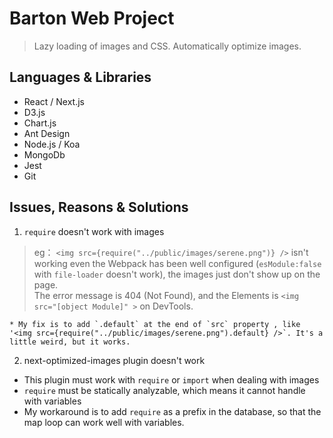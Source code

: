 # Barton Web Project
> Lazy loading of images and CSS.
> Automatically optimize images.


## Languages & Libraries
 * React / Next.js 
 * D3.js
 * Chart.js
 * Ant Design
 * Node.js / Koa
 * MongoDb
 * Jest
 * Git


 ## Issues, Reasons & Solutions
 1. `require` doesn't work with images
> eg： `<img src={require("../public/images/serene.png")} />` isn't working even the Webpack has been well configured (`esModule:false` with `file-loader` doesn't work), the images just don't show up on the page.    
> The error message is 404 (Not Found), and the Elements is `<img src="[object Module]" >` on DevTools.      

    * My fix is to add `.default` at the end of `src` property , like '<img src={require("../public/images/serene.png").default} />`. It's a little weird, but it works.

 2. next-optimized-images plugin doesn't work
   * This plugin must work with `require` or `import` when dealing with images
   * `require` must be statically analyzable, which means it cannot handle with variables
   * My workaround is to add `require` as a prefix in the database, so that the map loop can work well with variables.


